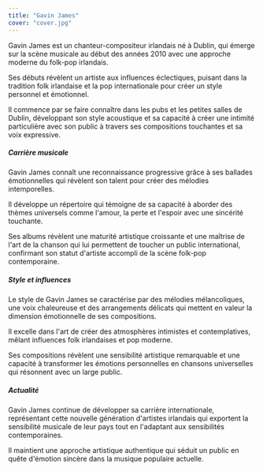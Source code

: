 ```yaml
---
title: "Gavin James"
cover: "cover.jpg"
---
```


Gavin James est un chanteur-compositeur irlandais né à Dublin, qui émerge sur la scène musicale au début des années 2010
avec une approche moderne du folk-pop irlandais.

Ses débuts révèlent un artiste aux influences éclectiques, puisant dans la tradition folk irlandaise et la pop
internationale pour créer un style personnel et émotionnel.

Il commence par se faire connaître dans les pubs et les petites salles de Dublin, développant son style acoustique et sa
capacité à créer une intimité particulière avec son public à travers ses compositions touchantes et sa voix expressive.


##### Carrière musicale

Gavin James connaît une reconnaissance progressive grâce à ses ballades émotionnelles qui révèlent son talent pour créer
des mélodies intemporelles.

Il développe un répertoire qui témoigne de sa capacité à aborder des thèmes universels comme l'amour, la perte et
l'espoir avec une sincérité touchante.

Ses albums révèlent une maturité artistique croissante et une maîtrise de l'art de la chanson qui lui permettent de
toucher un public international, confirmant son statut d'artiste accompli de la scène folk-pop contemporaine.


##### Style et influences

Le style de Gavin James se caractérise par des mélodies mélancoliques, une voix chaleureuse et des arrangements délicats
qui mettent en valeur la dimension émotionnelle de ses compositions.

Il excelle dans l'art de créer des atmosphères intimistes et contemplatives, mêlant influences folk irlandaises et pop
moderne.

Ses compositions révèlent une sensibilité artistique remarquable et une capacité à transformer les émotions personnelles
en chansons universelles qui résonnent avec un large public.


##### Actualité

Gavin James continue de développer sa carrière internationale, représentant cette nouvelle génération d'artistes
irlandais qui exportent la sensibilité musicale de leur pays tout en l'adaptant aux sensibilités contemporaines.

Il maintient une approche artistique authentique qui séduit un public en quête d'émotion sincère dans la musique
populaire actuelle.
